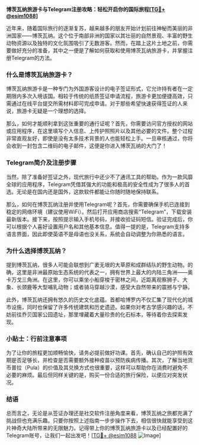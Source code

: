 **博茨瓦纳旅游卡与Telegram注册攻略：轻松开启你的国际旅程[[TG💪+ @esim1088](https://t.me/s/esim1088)]**

近年来，随着国际旅行的逐渐复苏，越来越多的朋友开始计划前往神秘而美丽的非洲国家——博茨瓦纳。这个位于南部非洲的国家以其壮丽的自然景观、丰富的野生动物资源以及独特的文化氛围吸引了无数游客。然而，在踏上这片土地之前，你需要做好充分的准备，其中之一便是了解如何获取和使用博茨瓦纳旅游卡，并掌握注册Telegram的方法。

### 什么是博茨瓦纳旅游卡？

博茨瓦纳旅游卡是一种专门为外国游客设计的电子签证形式，它允许持有者在一定期限内多次入境该国。相较于传统的纸质签证申请流程，旅游卡更加便捷高效，只需通过在线平台提交所需材料即可完成申请。对于那些希望快速获得签证的人来说，旅游卡无疑是一个理想的选择。

那么，如何才能顺利拿到这张重要的通行证呢？首先，你需要访问官方授权的网站或应用程序，在这里填写个人信息、上传护照照片以及其他必要的文件。整个过程非常直观友好，即使是没有太多技术背景的人也能轻松上手。一旦审核通过，你将会收到一封包含二维码的电子邮件，这便是你进入博茨瓦纳的大门了！

### Telegram简介及注册步骤

当然，除了准备好签证之外，现代旅行中还少不了通讯工具的帮助。作为一款风靡全球的应用程序，Telegram凭借其强大的功能和极高的安全性成为了很多人的首选。无论是在国内还是国外，这款软件都能让你随时随地保持联系。

那么，如何在博茨瓦纳注册并使用Telegram呢？首先，你需要确保手机已连接到稳定的网络环境（建议使用WiFi）。然后打开应用商店搜索“Telegram”，下载安装最新版本。接下来，按照提示输入手机号码，并接收验证码短信。验证完成后，你可以根据个人喜好设置用户名和其他基本信息。值得一提的是，Telegram支持多语言界面，因此即使英语不是母语也没关系，系统会自动调整为你熟悉的语言。

### 为什么选择博茨瓦纳？

提到博茨瓦纳，很多人可能会联想到广袤无垠的大草原和成群结队的野生动物。的确，这里是非洲最原始生态系统的代表之一，拥有世界上最大的内陆三角洲——奥卡万戈三角洲。在这里，你可以乘坐小船穿梭于密林之间，近距离观察狮子、大象、长颈鹿等大型哺乳动物；或者骑马穿越沙漠，感受大自然带来的震撼与宁静。

此外，博茨瓦纳还拥有悠久的历史文化底蕴。首都哈博罗内不仅汇集了现代化的城市设施，同时也保留了许多传统建筑和历史遗迹。如果你对考古学感兴趣的话，不妨前往乔贝国家公园遗址，那里埋藏着大量珍贵的化石标本，等待着你去探索发现。

### 小贴士：行前注意事项

为了让你的旅程更加顺畅愉快，请务必提前做好功课。首先，确认自己的护照有效期是否足够长，并检查是否需要额外接种疫苗以预防疾病传播。其次，了解当地货币普拉（Pula）的价值及其兑换方式也很重要，这样可以帮助你在消费时避免不必要的麻烦。最后但同样关键的是，购买一份合适的旅行保险，以便应对突发状况。

### 结语

总而言之，无论是从签证办理还是社交软件注册角度来看，博茨瓦纳之旅都充满了挑战但也充满乐趣。只要你按照上述指南一步步操作下去，相信很快就能享受到这片神奇大陆所带来的无限魅力。记得带上你的博茨瓦纳旅游卡以及已经配置好的Telegram账号，让我们一起出发吧！[[TG💪+ @esim1088](https://t.me/s/esim1088) ![Image](https://i.postimg.cc/4NQfJmqS/Snipaste-2025-05-13-00-14-12.png)]